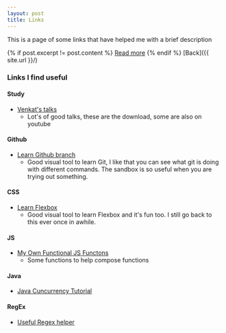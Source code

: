 ```yaml
---
layout: post
title: Links
---
```


This is a page of some links that have helped me with a brief description

<!-- ![_config.yml]({{ site.baseurl }}/images/config.png) -->
{% if post.excerpt != post.content %}
    <a href="{{ site.baseurl }}{{ post.url }}">Read more</a>
{% endif %}
[Back]({{ site.url }}/)

### Links I find useful
#### Study
- [Venkat's talks](http://agiledeveloper.com/downloads.html)
  - Lot's of good talks, these are the download, some are also on youtube
#### Github
- [Learn Github branch](https://learngitbranching.js.org/)
  - Good visual tool to learn Git, I like that you can see what git is doing with different commands. The sandbox is so useful when you are trying out something.
#### CSS  
- [Learn Flexbox](https://flexboxfroggy.com/)
  - Good visual tool to learn Flexbox and it's fun too. I still go back to this ever once in awhile.
#### JS  
- [My Own Functional JS Functons](https://gist.github.com/dane-king/e8e27737ffa91a213ad58250de557a02)
  - Some functions to help compose functions
  
#### Java
- [Java Cuncurrency Tutorial](http://tutorials.jenkov.com/java-concurrency/index.html)

#### RegEx
- [Useful Regex helper](https://regexr.com/)


